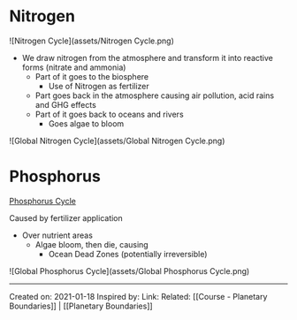# Nitrogen
![Nitrogen Cycle](assets/Nitrogen Cycle.png)

- We draw nitrogen from the atmosphere and transform it into reactive forms (nitrate and ammonia)
	- Part of it goes to the biosphere 
		- Use of Nitrogen as fertilizer
	- Part goes back in the atmosphere causing air pollution, acid rains and GHG effects
	- Part of it goes back to oceans and rivers
		- Goes algae to bloom

![Global Nitrogen Cycle](assets/Global Nitrogen Cycle.png)

# Phosphorus
[Phosphorus Cycle](https://biologydictionary.net/wp-content/uploads/2017/06/Simple-phosphorus-cycle.jpg)

Caused by fertilizer application

- Over nutrient areas
	- Algae bloom, then die, causing
		- Ocean Dead Zones (potentially irreversible)

![Global Phosphorus Cycle](assets/Global Phosphorus Cycle.png)

-------------------
Created on: 2021-01-18
Inspired by:
Link:
Related: [[Course - Planetary Boundaries]] | [[Planetary Boundaries]]